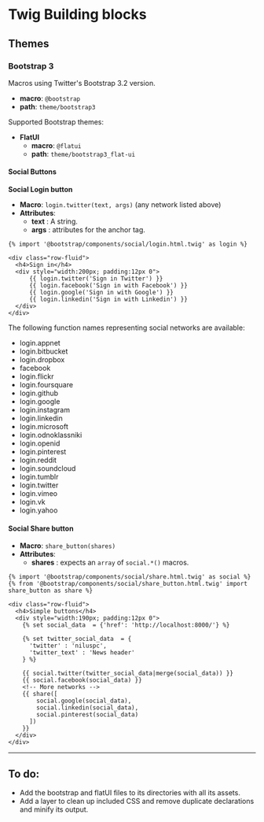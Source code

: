 # Twig Building blocks


## Themes

### Bootstrap 3

Macros using Twitter's Bootstrap 3.2 version.

  - **macro**: `@bootstrap`
  - **path**: `theme/bootstrap3`

Supported Bootstrap themes:

  - **FlatUI**
    - **macro**: `@flatui`
    - **path**: `theme/bootstrap3_flat-ui`

#### Social Buttons

**Social Login button**

- **Macro**: `login.twitter(text, args)` (any network listed above)
- **Attributes**:
  - **text** : A string.
  - **args** : attributes for the anchor tag.
  
```twig
{% import '@bootstrap/components/social/login.html.twig' as login %}

<div class="row-fluid">
  <h4>Sign in</h4>
  <div style="width:200px; padding:12px 0">
      {{ login.twitter('Sign in Twitter') }}
      {{ login.facebook('Sign in with Facebook') }}
      {{ login.google('Sign in with Google') }}
      {{ login.linkedin('Sign in with Linkedin') }}
  </div>
</div>        
```

The following function names representing social networks are available: 

- login.appnet
- login.bitbucket
- login.dropbox
- facebook
- login.flickr
- login.foursquare
- login.github 
- login.google
- login.instagram
- login.linkedin
- login.microsoft
- login.odnoklassniki
- login.openid
- login.pinterest
- login.reddit
- login.soundcloud
- login.tumblr
- login.twitter
- login.vimeo
- login.vk 
- login.yahoo


#### Social Share button

- **Macro**: `share_button(shares)`
- **Attributes**:
  - **shares** : expects an `array` of `social.*()` macros.


```twig
{% import '@bootstrap/components/social/share.html.twig' as social %}
{% from '@bootstrap/components/social/share_button.html.twig' import share_button as share %}

<div class="row-fluid">
  <h4>Simple buttons</h4>
  <div style="width:190px; padding:12px 0">
    {% set social_data  = {'href': 'http://localhost:8000/'} %}
    
    {% set twitter_social_data  = {
      'twitter' : 'niluspc', 
      'twitter_text' : 'News header'
    } %}
  
    {{ social.twitter(twitter_social_data|merge(social_data)) }}
    {{ social.facebook(social_data) }}
    <!-- More networks -->
    {{ share([
        social.google(social_data), 
        social.linkedin(social_data),
        social.pinterest(social_data)
      ]) 
    }}
  </div>
</div>   
```

----------------



## To do:

- Add the bootstrap and flatUI files to its directories with all its assets.
- Add a layer to clean up included CSS and remove duplicate declarations and minify its output.
